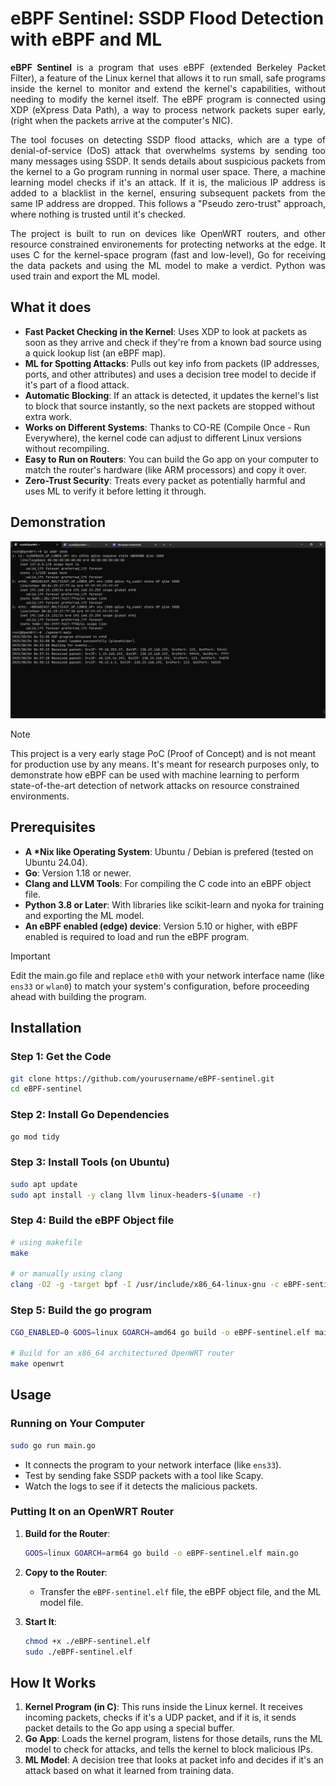 # eBPF Sentinel: SSDP Flood Detection with eBPF and ML

<div style="text-align: justify;">

**eBPF Sentinel** is a program that uses eBPF (extended Berkeley Packet Filter), a feature of the Linux kernel that allows it to run small, safe programs inside the kernel to monitor and extend the kernel's capabilities, without needing to modify the kernel itself. The eBPF program is connected using XDP (eXpress Data Path), a way to process network packets super early, (right when the packets arrive at the computer's NIC).

The tool focuses on detecting SSDP flood attacks, which are a type of denial-of-service (DoS) attack that overwhelms systems by sending too many messages using SSDP. It sends details about suspicious packets from the kernel to a Go program running in normal user space. There, a machine learning model checks if it's an attack. If it is, the malicious IP address is added to a blacklist in the kernel, ensuring subsequent packets from the same IP address are dropped. This follows a "Pseudo zero-trust" approach, where nothing is trusted until it's checked.

The project is built to run on devices like OpenWRT routers, and other resource constrained environements for protecting networks at the edge. It uses C for the kernel-space program (fast and low-level), Go for receiving the data packets and using the ML model to make a verdict. Python was used train and export the ML model.
</div>

## What it does

- **Fast Packet Checking in the Kernel**: Uses XDP to look at packets as soon as they arrive and check if they're from a known bad source using a quick lookup list (an eBPF map).
- **ML for Spotting Attacks**: Pulls out key info from packets (IP addresses, ports, and other attributes) and uses a decision tree model to decide if it's part of a flood attack.
- **Automatic Blocking**: If an attack is detected, it updates the kernel's list to block that source instantly, so the next packets are stopped without extra work.
- **Works on Different Systems**: Thanks to CO-RE (Compile Once - Run Everywhere), the kernel code can adjust to different Linux versions without recompiling.
- **Easy to Run on Routers**: You can build the Go app on your computer to match the router's hardware (like ARM processors) and copy it over.
- **Zero-Trust Security**: Treats every packet as potentially harmful and uses ML to verify it before letting it through.

## Demonstration
![eBPF Sentinel Screenshot](ebpf-sentinel-demo.png)


> [!NOTE]  
> This project is a very early stage PoC (Proof of Concept) and is not meant for production use by any means. It's meant for research purposes only, to demonstrate how eBPF can be used with machine learning to perform state-of-the-art detection of network attacks on resource constrained environments.

## Prerequisites

- **A \*Nix like Operating System**: Ubuntu / Debian is prefered (tested on Ubuntu 24.04).
- **Go**: Version 1.18 or newer.
- **Clang and LLVM Tools**: For compiling the C code into an eBPF object file.
- **Python 3.8 or Later**: With libraries like scikit-learn and nyoka for training and exporting the ML model.
- **An eBPF enabled (edge) device**: Version 5.10 or higher, with eBPF enabled is required to load and run the eBPF program.


> [!IMPORTANT]  
> Edit the main.go file and replace `eth0` with your network interface name (like `ens33` or `wlan0`) to match your system's configuration, before proceeding ahead with building the program.

## Installation

### Step 1: Get the Code

```bash
git clone https://github.com/yourusername/eBPF-sentinel.git
cd eBPF-sentinel
```

### Step 2: Install Go Dependencies

```bash
go mod tidy
```

### Step 3: Install Tools (on Ubuntu)

```bash
sudo apt update
sudo apt install -y clang llvm linux-headers-$(uname -r)
```

### Step 4: Build the eBPF Object file

```bash
# using makefile
make

# or manually using clang
clang -O2 -g -target bpf -I /usr/include/x86_64-linux-gnu -c eBPF-sentinel.c -o eBPF-sentinel.o
```

### Step 5: Build the go program

```bash
CGO_ENABLED=0 GOOS=linux GOARCH=amd64 go build -o eBPF-sentinel.elf main.go

# Build for an x86_64 architectured OpenWRT router
make openwrt
```


## Usage

### Running on Your Computer

```bash
sudo go run main.go
```

- It connects the program to your network interface (like `ens33`).
- Test by sending fake SSDP packets with a tool like Scapy.
- Watch the logs to see if it detects the malicious packets.

### Putting It on an OpenWRT Router

1. **Build for the Router**:
   ```bash
   GOOS=linux GOARCH=arm64 go build -o eBPF-sentinel.elf main.go
   ```

2. **Copy to the Router**:
   - Transfer the `eBPF-sentinel.elf` file, the eBPF object file, and the ML model file.

3. **Start It**:
   ```bash
   chmod +x ./eBPF-sentinel.elf
   sudo ./eBPF-sentinel.elf
   ```

## How It Works

1. **Kernel Program (in C)**: This runs inside the Linux kernel. It receives incoming packets, checks if it's a UDP packet, and if it is, it sends packet details to the Go app using a special buffer.
2. **Go App**: Loads the kernel program, listens for those details, runs the ML model to check for attacks, and tells the kernel to block malicious IPs.
3. **ML Model**: A decision tree that looks at packet info and decides if it's an attack based on what it learned from training data.




